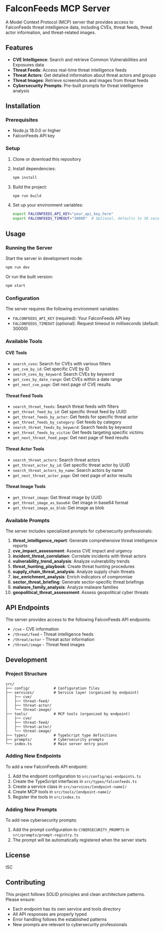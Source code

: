 # FalconFeeds MCP Server

A Model Context Protocol (MCP) server that provides access to FalconFeeds threat intelligence data, including CVEs, threat feeds, threat actor information, and threat-related images.

## Features

- **CVE Intelligence**: Search and retrieve Common Vulnerabilities and Exposures data
- **Threat Feeds**: Access real-time threat intelligence feeds
- **Threat Actors**: Get detailed information about threat actors and groups
- **Threat Images**: Retrieve screenshots and images from threat feeds
- **Cybersecurity Prompts**: Pre-built prompts for threat intelligence analysis

## Installation

### Prerequisites

- Node.js 18.0.0 or higher
- FalconFeeds API key

### Setup

1. Clone or download this repository
2. Install dependencies:
   ```bash
   npm install
   ```

3. Build the project:
   ```bash
   npm run build
   ```

4. Set up your environment variables:
   ```bash
   export FALCONFEEDS_API_KEY="your_api_key_here"
   export FALCONFEEDS_TIMEOUT="30000"  # Optional, defaults to 30 seconds
   ```

## Usage

### Running the Server

Start the server in development mode:
```bash
npm run dev
```

Or run the built version:
```bash
npm start
```

### Configuration

The server requires the following environment variables:

- `FALCONFEEDS_API_KEY` (required): Your FalconFeeds API key
- `FALCONFEEDS_TIMEOUT` (optional): Request timeout in milliseconds (default: 30000)

### Available Tools

#### CVE Tools
- `search_cves`: Search for CVEs with various filters
- `get_cve_by_id`: Get specific CVE by ID
- `search_cves_by_keyword`: Search CVEs by keyword
- `get_cves_by_date_range`: Get CVEs within a date range
- `get_next_cve_page`: Get next page of CVE results

#### Threat Feed Tools
- `search_threat_feeds`: Search threat feeds with filters
- `get_threat_feed_by_id`: Get specific threat feed by UUID
- `get_threat_feeds_by_actor`: Get feeds for specific threat actor
- `get_threat_feeds_by_category`: Get feeds by category
- `search_threat_feeds_by_keyword`: Search feeds by keyword
- `get_threat_feeds_by_victim`: Get feeds targeting specific victims
- `get_next_threat_feed_page`: Get next page of feed results

#### Threat Actor Tools
- `search_threat_actors`: Search threat actors
- `get_threat_actor_by_id`: Get specific threat actor by UUID
- `search_threat_actors_by_name`: Search actors by name
- `get_next_threat_actor_page`: Get next page of actor results

#### Threat Image Tools
- `get_threat_image`: Get threat image by UUID
- `get_threat_image_as_base64`: Get image in base64 format
- `get_threat_image_as_blob`: Get image as blob

### Available Prompts

The server includes specialized prompts for cybersecurity professionals:

1. **threat_intelligence_report**: Generate comprehensive threat intelligence reports
2. **cve_impact_assessment**: Assess CVE impact and urgency
3. **incident_threat_correlation**: Correlate incidents with threat actors
4. **vulnerability_trend_analysis**: Analyze vulnerability trends
5. **threat_hunting_playbook**: Create threat hunting procedures
6. **supply_chain_threat_analysis**: Analyze supply chain threats
7. **ioc_enrichment_analysis**: Enrich indicators of compromise
8. **sector_threat_briefing**: Generate sector-specific threat briefings
9. **malware_family_analysis**: Analyze malware families
10. **geopolitical_threat_assessment**: Assess geopolitical cyber threats

## API Endpoints

The server provides access to the following FalconFeeds API endpoints:

- `/cve` - CVE information
- `/threat/feed` - Threat intelligence feeds
- `/threat/actor` - Threat actor information
- `/threat/image` - Threat feed images

## Development

### Project Structure

```
src/
├── config/           # Configuration files
├── services/         # Service layer (organized by endpoint)
│   ├── cve/
│   ├── threat-feed/
│   ├── threat-actor/
│   └── threat-image/
├── tools/            # MCP tools (organized by endpoint)
│   ├── cve/
│   ├── threat-feed/
│   ├── threat-actor/
│   └── threat-image/
├── types/            # TypeScript type definitions
├── prompts/          # Cybersecurity prompts
└── index.ts          # Main server entry point
```

### Adding New Endpoints

To add a new FalconFeeds API endpoint:

1. Add the endpoint configuration to `src/config/api-endpoints.ts`
2. Create the TypeScript interfaces in `src/types/falconfeeds.ts`
3. Create a service class in `src/services/[endpoint-name]/`
4. Create MCP tools in `src/tools/[endpoint-name]/`
5. Register the tools in `src/index.ts`

### Adding New Prompts

To add new cybersecurity prompts:

1. Add the prompt configuration to `CYBERSECURITY_PROMPTS` in `src/prompts/prompt-registry.ts`
2. The prompt will be automatically registered when the server starts

## License

ISC

## Contributing

This project follows SOLID principles and clean architecture patterns. Please ensure:

- Each endpoint has its own service and tools directory
- All API responses are properly typed
- Error handling follows the established patterns
- New prompts are relevant to cybersecurity professionals 